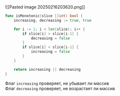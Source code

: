 
![[Pasted image 20250216203620.png]]
```GO
func isMonotonic(slice []int) bool {
    increasing, decreasing := true, true

    for i := 1; i < len(slice); i++ {
        if slice[i] > slice[i-1] {
            decreasing = false
        }
        if slice[i] < slice[i-1] {
            increasing = false
        }
    }

    return increasing || decreasing
}
```
Флаг `increasing` проверяет, не убывает ли массив  
Флаг `decreasing` проверяет, не возрастает ли массив